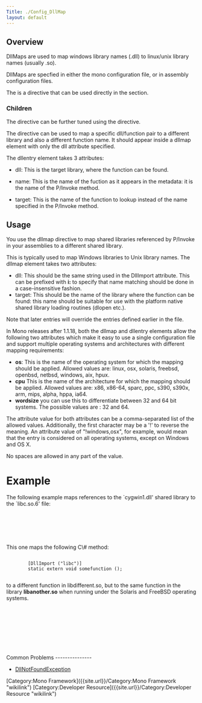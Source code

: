 ```yaml
---
Title: ./Config_DllMap
layout: default
---
```


Overview
--------

DllMaps are used to map windows library names (.dll) to linux/unix
library names (usually .so).

DllMaps are specfied in either the mono configuration file, or in
assembly configuration files.

The <dllmap> is a directive that can be used directly in the
[<configuration>]({{site.url}}/Config "wikilink") section.

### Children

The <dllmap> directive can be further tuned using the <dllentry>
directive.

The <dllentry> directive can be used to map a specific dll/function pair
to a different library and also a different function name. It should
appear inside a dllmap element with only the dll attribute specified.

The dllentry element takes 3 attributes:

-   dll: This is the target library, where the function can be found.

-   name: This is the name of the fuction as it appears in the metadata:
    it is the name of the P/Invoke method.

-   target: This is the name of the function to lookup instead of the
    name specified in the P/Invoke method.

Usage
-----

You use the dllmap directive to map shared libraries referenced by
P/Invoke in your assemblies to a different shared library.

This is typically used to map Windows libraries to Unix library names.
The dllmap element takes two attributes:

-   dll: This should be the same string used in the DllImport attribute.
    This can be prefixed with <b>i:</b> to specify that name matching
    should be done in a case-insensitive fashion.
-   target: This should be the name of the library where the function
    can be found: this name should be suitable for use with the platform
    native shared library loading routines (dlopen etc.).

Note that later entries will override the entries defined earlier in the
file.

In Mono releases after 1.1.18, both the dllmap and dllentry elements
allow the following two attributes which make it easy to use a single
configuration file and support multiple operating systems and
architectures with different mapping requirements:

-   <b>os</b>: This is the name of the operating system for which the
    mapping should be applied. Allowed values are: linux, osx, solaris,
    freebsd, openbsd, netbsd, windows, aix, hpux.
-   <b>cpu</b> This is the name of the architecture for which the
    mapping should be applied. Allowed values are: x86, x86-64, sparc,
    ppc, s390, s390x, arm, mips, alpha, hppa, ia64.
-   <b>wordsize</b> you can use this to differentiate between 32 and 64
    bit systems. The possible values are : 32 and 64.

The attribute value for both attributes can be a comma-separated list of
the allowed values. Additionally, the first character may be a '!' to
reverse the meaning. An attribute value of "!windows,osx", for example,
would mean that the entry is considered on all operating systems, except
on Windows and OS X.

No spaces are allowed in any part of the value.

Example
=======

The following example maps references to the \`cygwin1.dll' shared
library to the \`libc.so.6' file:

<div class="xml">
    <pre><code>
        <configuration>
                <dllmap dll="cygwin1.dll" target="libc.so.6"/>
        </configuration>
    </code></pre>

</div>
This one maps the following C\# method:

<div class="csharp">
    <pre><code>
        [DllImport ("libc")]
        static extern void somefunction ();
    </code></pre>

</div>
to a different function in libdifferent.so, but to the same function in
the library <b>libanother.so</b> when running under the Solaris and
FreeBSD operating systems.

<div class="xml">
    <pre><code>
        <configuration>
            <dllmap dll="libc">
                <dllentry dll="libdifferent.so" name="somefunction" target="differentfunction" />
                <dllentry os="solaris,freebsd" dll="libanother.so" name="somefunction" target="differentfunction" />
            </dllmap>
        </configuration>
    </code></pre>

</div>
Common Problems
---------------

-   [DllNotFoundException]({{site.url}}/DllNotFoundException "wikilink")

[Category:Mono Framework]({{site.url}}/Category:Mono Framework "wikilink")
[Category:Developer Resource]({{site.url}}/Category:Developer Resource "wikilink")
